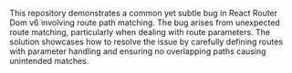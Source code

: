 This repository demonstrates a common yet subtle bug in React Router Dom v6 involving route path matching.  The bug arises from unexpected route matching, particularly when dealing with route parameters. The solution showcases how to resolve the issue by carefully defining routes with parameter handling and ensuring no overlapping paths causing unintended matches. 